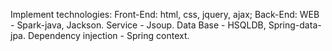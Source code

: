 Implement technologies:
Front-End: html, css, jquery, ajax;
Back-End:
WEB - Spark-java, Jackson.
Service - Jsoup.
Data Base - HSQLDB, Spring-data-jpa.
Dependency injection - Spring context.
